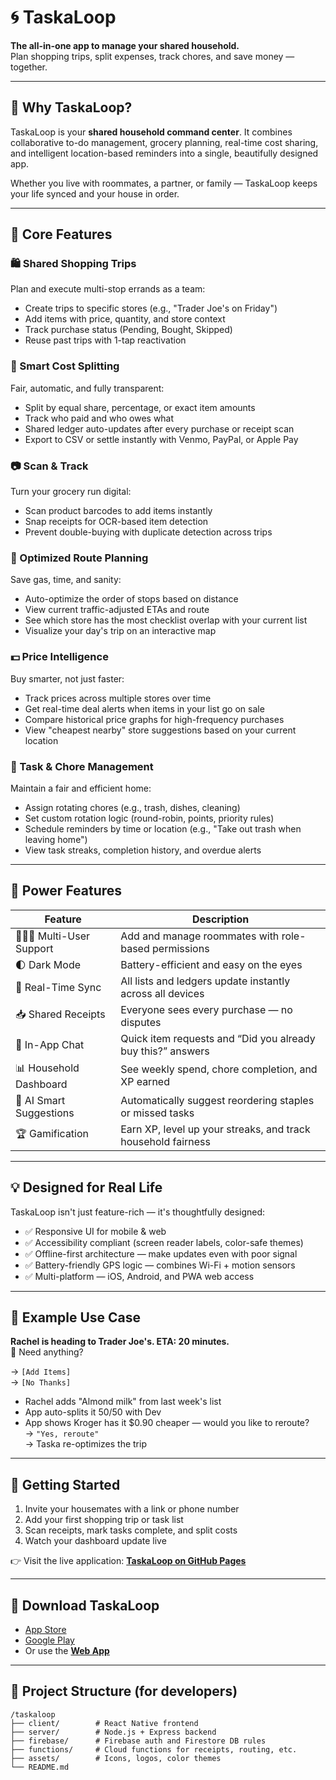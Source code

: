 # 🌀 TaskaLoop  
**The all-in-one app to manage your shared household.**  
Plan shopping trips, split expenses, track chores, and save money — together.

---

## 🧠 Why TaskaLoop?

TaskaLoop is your **shared household command center**. It combines collaborative to-do management, grocery planning, real-time cost sharing, and intelligent location-based reminders into a single, beautifully designed app.

Whether you live with roommates, a partner, or family — TaskaLoop keeps your life synced and your house in order.

---

## 🌟 Core Features

### 🛍️ Shared Shopping Trips  
Plan and execute multi-stop errands as a team:
- Create trips to specific stores (e.g., "Trader Joe's on Friday")
- Add items with price, quantity, and store context
- Track purchase status (Pending, Bought, Skipped)
- Reuse past trips with 1-tap reactivation

### 🧾 Smart Cost Splitting  
Fair, automatic, and fully transparent:
- Split by equal share, percentage, or exact item amounts
- Track who paid and who owes what
- Shared ledger auto-updates after every purchase or receipt scan
- Export to CSV or settle instantly with Venmo, PayPal, or Apple Pay

### 📷 Scan & Track  
Turn your grocery run digital:
- Scan product barcodes to add items instantly
- Snap receipts for OCR-based item detection
- Prevent double-buying with duplicate detection across trips

### 📍 Optimized Route Planning  
Save gas, time, and sanity:
- Auto-optimize the order of stops based on distance
- View current traffic-adjusted ETAs and route
- See which store has the most checklist overlap with your current list
- Visualize your day's trip on an interactive map

### 💵 Price Intelligence  
Buy smarter, not just faster:
- Track prices across multiple stores over time
- Get real-time deal alerts when items in your list go on sale
- Compare historical price graphs for high-frequency purchases
- View "cheapest nearby" store suggestions based on your current location

### 📅 Task & Chore Management  
Maintain a fair and efficient home:
- Assign rotating chores (e.g., trash, dishes, cleaning)
- Set custom rotation logic (round-robin, points, priority rules)
- Schedule reminders by time or location (e.g., "Take out trash when leaving home")
- View task streaks, completion history, and overdue alerts

---

## 🔧 Power Features

| Feature               | Description |
|-----------------------|-------------|
| 🧑‍🤝‍🧑 Multi-User Support | Add and manage roommates with role-based permissions |
| 🌓 Dark Mode          | Battery-efficient and easy on the eyes |
| 🔄 Real-Time Sync     | All lists and ledgers update instantly across all devices |
| 📥 Shared Receipts    | Everyone sees every purchase — no disputes |
| 💬 In-App Chat        | Quick item requests and “Did you already buy this?” answers |
| 📊 Household Dashboard| See weekly spend, chore completion, and XP earned |
| 🧠 AI Smart Suggestions| Automatically suggest reordering staples or missed tasks |
| 🏆 Gamification       | Earn XP, level up your streaks, and track household fairness |

---

## 💡 Designed for Real Life

TaskaLoop isn't just feature-rich — it's thoughtfully designed:
- ✅ Responsive UI for mobile & web
- ✅ Accessibility compliant (screen reader labels, color-safe themes)
- ✅ Offline-first architecture — make updates even with poor signal
- ✅ Battery-friendly GPS logic — combines Wi-Fi + motion sensors
- ✅ Multi-platform — iOS, Android, and PWA web access

---

## 📱 Example Use Case

**Rachel is heading to Trader Joe's. ETA: 20 minutes.**  
🛒 Need anything?

→ `[Add Items]`  
→ `[No Thanks]`

- Rachel adds "Almond milk" from last week's list  
- App auto-splits it 50/50 with Dev  
- App shows Kroger has it $0.90 cheaper — would you like to reroute?  
→ `"Yes, reroute"`  
→ Taska re-optimizes the trip

---

## 🚀 Getting Started

1. Invite your housemates with a link or phone number  
2. Add your first shopping trip or task list  
3. Scan receipts, mark tasks complete, and split costs  
4. Watch your dashboard update live  

👉 Visit the live application: **[TaskaLoop on GitHub Pages](https://vanold101.github.io/taska-loop)**

---

## 📲 Download TaskaLoop

- [App Store](#)
- [Google Play](#)
- Or use the **[Web App](https://vanold101.github.io/taska-loop)**

---

## 📂 Project Structure (for developers)

```
/taskaloop
├── client/        # React Native frontend
├── server/        # Node.js + Express backend
├── firebase/      # Firebase auth and Firestore DB rules
├── functions/     # Cloud functions for receipts, routing, etc.
├── assets/        # Icons, logos, color themes
└── README.md
```
